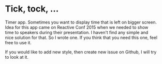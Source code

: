 # Tick, tock, &hellip;

Timer app. Sometimes you want to display time that is left on bigger screen. Idea for this app came on Reactive Conf 2015 when we needed to show time to speakers during their presentation. I haven't find any simple and nice solution for that. So I wrote one. If you think that you need this one, feel free to use it.

If you would like to add new style, then create new issue on Github, I will try to look at it.
